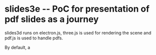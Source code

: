 # slides3e -- PoC for presentation of pdf slides as a journey
slides3d runs on electron.js, three.js is used for rendering the scene and pdf.js is used to handle pdfs.

By default, a 